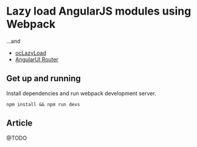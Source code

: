 # Lazy load AngularJS modules using Webpack

...and

* [ocLazyLoad](https://github.com/ocombe/ocLazyLoad)
* [AngularUI Router](https://github.com/angular-ui/ui-router)

## Get up and running

Install dependencies and run webpack development server.

```
npm install && npm run devs
```

## Article

@TODO
